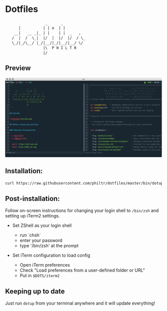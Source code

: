 # Dotfiles

```
                  _      _
      |          | | o  | |
    __|   __ _|_ | |    | |  _   ,
   /  |  /  \_|  |/  |  |/  |/  / \_
   \_/|_/\__/ |_/|__/|_/|__/|__/ \/
                 |\  P H I L T R
                 |/
```

## Preview

![Preview](preview.png)

## Installation:

```sh
curl https://raw.githubusercontent.com/philtr/dotfiles/master/bin/dotup | /bin/zsh
```

## Post-installation:

Follow on-screen instructions for changing your login shell to `/bin/zsh` and setting up iTerm2 settings.

* Set ZShell as your login shell
  - run \`chsh\`
  - enter your password
  - type '/bin/zsh' at the prompt

* Set iTerm configuration to load config
  - Open iTerm preferences
  - Check "Load preferences from a user-defined folder or URL"
  - Put in `$DOTS/iterm2`

## Keeping up to date

Just run `dotup` from your terminal anywhere and it will update everything!
